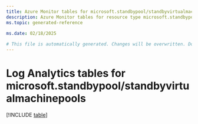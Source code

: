```yaml
---
title: Azure Monitor tables for microsoft.standbypool/standbyvirtualmachinepools
description: Azure Monitor tables for resource type microsoft.standbypool/standbyvirtualmachinepools
ms.topic: generated-reference
   
ms.date: 02/18/2025

# This file is automatically generated. Changes will be overwritten. Do not change this file directly.
---
```


# Log Analytics tables for microsoft.standbypool/standbyvirtualmachinepools  

[!INCLUDE [table](~/reusable-content/ce-skilling/azure/includes/azure-monitor/reference/tables/microsoft-standbypool_standbyvirtualmachinepools-include.md)]


